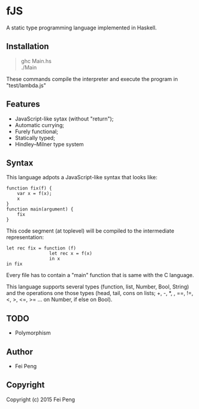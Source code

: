 # fJS 
A static type programming language implemented in Haskell.  

## Installation  
> ghc Main.hs  
> ./Main   

These commands compile the interpreter and execute the program in "test/lambda.js"  

## Features  
* JavaScript-like sytax (without "return");  
* Automatic currying;  
* Furely functional;  
* Statically typed;
* Hindley–Milner type system  

## Syntax
This language adpots a JavaScript-like syntax that looks like:  

    function fix(f) {
        var x = f(x);
        x
    }
    function main(argument) {
        fix
    }
This code segment (at toplevel) will be compiled to the intermediate representation:    

    let rec fix = function (f) 
                    let rec x = f(x)
                    in x
    in fix

Every file has to contain a "main" function that is same with the C language.  

This language supports several types (function, list, Number, Bool, String) and the operations one those types (head, tail, cons on lists; +, -, *, \, ==, !=, <, >, <=, >= ... on Number, if else on Bool).

## TODO
* Polymorphism

## Author  
* Fei Peng

## Copyright

Copyright (c) 2015 Fei Peng